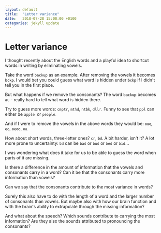 ```yaml
---
layout: default
title:  "Letter variance"
date:   2018-07-28 15:00:00 +0100
categories: jekyll update
---
```


# Letter variance

I thought recently about the English words and a playful idea to shortcut words in writing by eliminating vowels.

Take the word `backup` as an example. After removing the vowels it becomes `bckp`. I would bet you could guess what word is hidden under `bckp` if I didn't tell you in the first place.

But what happens if we remove the consonants? The word `backup` becomes `au` - really hard to tell what word is hidden there.

Try to guess more words: `cmptr`, `mthd`, `ntbk`, `dllr`. Funny to see that `ppl` can either be `apple `or `people`.

And if I were to remove the vowels in the above words they would be: `oue`, `eo`, `oeoo`, `oa`.

How about short words, three-letter ones? `cr`, `bd`. A bit harder, isn't it? A lot more prone to uncertainty: `bd` can be `bad` or `bud` or `bed` or `bid`...

I was wondering what does it take for us to be able to guess the word when parts of it are missing.

Is there a difference in the amount of information that the vowels and consonants carry in a word? Can it be that the consonants carry more information than vowels?

Can we say that the consonants contribute to the most variance in words?

Surely this also have to do with the length of a word and the larger number of consonants than vowels. But maybe also with how our brain function and with the brain's ability to extrapolate through the missing information?

And what about the speech? Which sounds contribute to carrying the most information? Are they also the sounds attributed to pronouncing the consonants?
